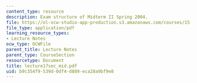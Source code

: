 ```yaml
---
content_type: resource
description: Exam structure of Midterm II Spring 2004.
file: https://ol-ocw-studio-app-production.s3.amazonaws.com/courses/15-501-introduction-to-financial-and-managerial-accounting-spring-2004/b9c354f9539d0df4d889eca28a9bf9e8_lecture17sec_mid.pdf
file_type: application/pdf
learning_resource_types:
- Lecture Notes
ocw_type: OCWFile
parent_title: Lecture Notes
parent_type: CourseSection
resourcetype: Document
title: lecture17sec_mid.pdf
uid: b9c354f9-539d-0df4-d889-eca28a9bf9e8
---
```

